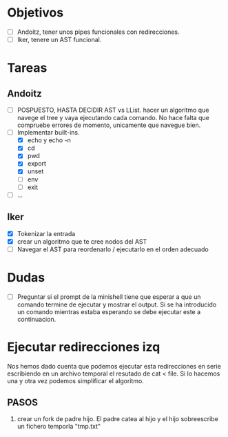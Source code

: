 # Objetivos
- [ ] Andoitz, tener unos pipes funcionales con redirecciones.
- [ ] Iker, tenere un AST funcional.

# Tareas

## Andoitz
 - [ ] POSPUESTO, HASTA DECIDIR AST vs LList. hacer un algoritmo que navege el tree y vaya ejecutando cada comando. No hace falta que compruebe errores de momento, unicamente que navegue bien. 
 - [ ] Implementar built-ins.
   - [x] echo y echo -n
   - [x] cd
   - [x] pwd
   - [x] export
   - [x] unset
   - [ ] env
   - [ ] exit

 - [ ] ...

## Iker
- [x] Tokenizar la entrada
- [x] crear un algoritmo que te cree nodos del AST
- [ ] Navegar el AST para reordenarlo / ejecutarlo en el orden adecuado

# Dudas
- [ ] Preguntar si el prompt de la minishell tiene que esperar a que un comando
  termine de ejecutar y mostrar el output. Si se ha introducido un comando
  mientras estaba esperando se debe ejecutar este a continuacion.

# Ejecutar redirecciones izq
Nos hemos dado cuenta que podemos ejecutar esta redirecciones en serie
escribiendo en un archivo temporal el resutado de cat < file. Si lo hacemos una
y otra vez podemos simplificar el algoritmo.

## PASOS
1. crear un fork de padre hijo. El padre catea al hijo y el hijo sobreescribe un fichero temporla "tmp.txt"
